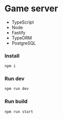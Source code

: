 # Game server

- TypeScript
- Node
- Fastify
- TypeORM
- PostgreSQL

### Install

```bash
npm i
```

### Run dev

```bash
npm run dev
```

### Run build

```bash
npm run start
```

